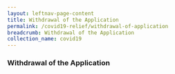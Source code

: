 ```yaml
---
layout: leftnav-page-content
title: Withdrawal of the Application
permalink: /covid19-relief/withdrawal-of-application
breadcrumb: Withdrawal of the Application
collection_name: covid19
---
```

### Withdrawal of the Application ###
